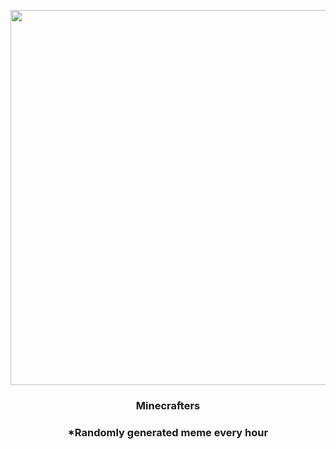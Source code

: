 <p align="center">
        <img src="https://i.redd.it/47thlm45tah91.png" width="600" height="600">
        </p>
        <h3 align="center">Minecrafters</h3>
        <h3 align="center">*Randomly generated meme every hour</h3>
    